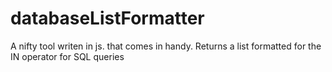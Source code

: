 # databaseListFormatter
A nifty tool writen in js. that comes in handy. Returns a list formatted for the IN operator for SQL queries
